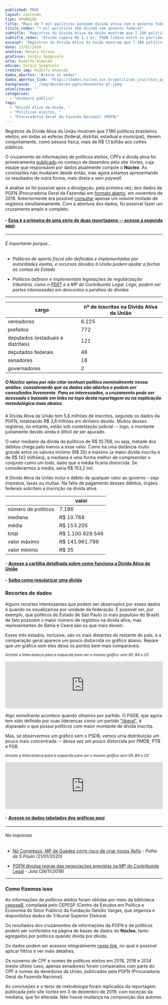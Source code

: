 ```yaml
---
published: TRUE
layout: conteudo
tipo: APURAÇÃO
title: "Mais de 7 mil políticos possuem dívida ativa com o governo federal"
titulo_redes: "7 mil políticos têm dívida com governo federal"
subtitle: "Registros da Dívida Ativa da União mostram que 7.186 políticos eleitos devem conjuntamente mais de R$ 1,1 bilhão aos cofres públicos. SP, BA e CE são Estados de origem com maior montante; PSDB lidera a lista dentre os partidos cujos políticos mais devem."
subtitle_redes: "Dívida supera R$ 1,1 bi; PSDB lidera entre os partidos"
excerpt: "Registros da Dívida Ativa da União mostram que 7.186 políticos brasileiros eleitos, em todas as esferas (federal, distrital, estadual e municipal), devem conjuntamente mais de R$ 1,1 bilhão aos cofres públicos."
date: 22/01/2020
analise: Renata Hirota
graficos: Sérgio Spagnuolo
arte: Rodolfo Almeida
edicao: Sérgio Spagnuolo
credito_img: Rodolfo Almeida
dados_abertos: "Acesse os dados"
dados_abertos_link: 'https://dados.nucleo.jor.br/politicos_inscritos_pgfn'
background: '../img/devedores-pgfn/devedores-pf.jpeg'
atualizacao: ""
categories:
  - "dinheiro público"
tags:
  - "Dívida Ativa da União, "
  - "Políticos eleitos, "
  - "Procuradoria Geral da Fazenda Nacional (PGFN)"
---
```


Registros da Dívida Ativa da União mostram que 7.186 políticos brasileiros eleitos, em todas as esferas (federal, distrital, estadual e municipal), devem conjuntamente, como pessoa física, mais de R$ 1,1 bilhão aos cofres públicos.

O cruzamento de informações de políticos eleitos, CPFs e dívida ativa foi primeiramente [publicado](https://vortex.media/dados/25688/politicos-eleitos-devem-r-11-bilhao-ao-governo-federal/) no começo de dezembro pelo site _Vortex_, cuja equipe que responsável por dados atualmente compõe o **Núcleo**. As conclusões não mudaram desde então, mas agora estamos apresentando os resultados de outra forma, mais direta e sem _paywall_.

A análise só foi possível após a divulgação, pela primeira vez, dos dados da PGFN (Procuradoria Geral da Fazenda) em [formato aberto](https://www.pgfn.gov.br/acesso-a-informacao/dados-abertos), em novembro de 2019. Anteriormente era possível [consultar](https://www.listadevedores.pgfn.gov.br/) apenas um volume limitado de registros simultaneamente. Com a abertura dos dados, foi possível fazer um cruzamento amplo e completo.

#### - [Essa é a primeira de uma série de duas reportagens -- acesse a segunda aqui](https://nucleo.jor.br/dinheiro%20p%C3%BAblico/2020-01-22-divida-ativa-politicos-pessoa-juridica).

---

###### É importante porque...

- *Políticas de aperto fiscal são definidas e implementadas por autoridades eleitas, e recursos devidos à União podem ajudar a fechar as contas do Estado*

- *Políticos definem e implementam legislações de regularização tributária, como o [PERT](http://receita.economia.gov.br/acesso-rapido/legislacao/legislacao-por-assunto/copy_of_prt-programa-de-regularizacao-tributaria) e a MP do Contribuinte Legal. Logo, podem ser partes interessadas em descontos e perdões de dívidas*

---

| cargo                              | nº de inscritos na Dívida Ativa da União |
|------------------------------------|------------------------------------------|
| vereadores                         | 6.225                                    |
| prefeitos                          | 772                                      |
| deputados (estaduais e distritais) | 121                                      |
| deputados federais                 | 48                                       |
| senadores                          | 18                                       |
| governadores                       | 2                                        |

##### O **Núcleo** optou por não citar nenhum político nominalmente nessa análise, considerando que os dados são abertos e podem ser consultados livremente. Para os interessados, o cruzamento pode ser acessado e baixado em links no topo desta reportagem ou na explicação metodológica mais abaixo.

A Dívida Ativa da União tem 5,6 milhões de inscritos, segundo os dados da PGFN, totalizando R$ 3,6 trilhões em dinheiro devido. Muitos desses registros, no entanto, estão sob contestação judicial -- logo, o montante justamente devido ainda é difícil de ser apurado.

O valor mediano da dívida de políticos de R$ 10.768, ou seja, metade dos débitos chega pelo menos a esse valor. Como há uma distância muito grande entre os valores mínimo (R$ 35) e máximo (a maior dívida inscrita é de R$ 142 milhões), a mediana é uma forma melhor de compreender o conjunto como um todo, dado que a média ficaria distorcida. Se considerarmos a média, seria R$ 153,2 mil.

A Dívida Ativa da União inclui o débito de qualquer valor ao governo – seja impostos, taxas ou multas. Na falta de pagamento desses débitos, órgãos federais solicitam a inscrição na dívida ativa.

|                     | valor            |
|---------------------|------------------|
| número de políticos |  7.186         |
| mediana             | R$ 10.768        |
| média               | R$ 153.205       |
| total               | R$ 1.100.929.546 |
| valor máximo        | R$ 141.961.796   |
| valor mínimo        | R$ 35            |

#### - [Acesse a cartilha detalhada sobre como funciona a Dívida Ativa da União](http://www.pgfn.fazenda.gov.br/assuntos/divida-ativa-da-uniao/orgaos-envolvidos/cartilha_orgaos-de-origem.pdf)

#### - [Saiba como regularizar uma dívida](https://www.regularize.pgfn.gov.br/)

### Recortes de dados

Alguns recortes interessantes que podem ser observados por esses dados é quando os visualizamos por unidade da federação. É possível ver, por exemplo, que políticos do Estado de São Paulo (o mais populoso do Brasil) de fato possuem o maior número de registros na dívida ativa, mas representantes de Bahia e Ceará são os que mais devem.

Esses três estados, inclusive, são os mais distantes do restante do país, e a comparação geral aparece um pouco distorcida no gráfico abaixo. Repare que um gráfico sem eles deixa os pontos bem mais comparáveis.

<p><i class="far fa-hand-pointer"></i> <small><em>Arraste a linha branca para a esquerda para ver o mesmo gráfico sem SP, BA e CE</em></small></p>

<iframe frameborder="0" class="juxtapose" width="100%" class="justapose" src="https://cdn.knightlab.com/libs/juxtapose/latest/embed/index.html?uid=fdf72492-3d34-11ea-b9b8-0edaf8f81e27"></iframe>

Algo semelhante acontece quando olhamos por partido. O PSDB, que agora tem sido definido por suas lideranças como um partido ["liberal"](https://oglobo.globo.com/brasil/doria-define-novo-psdb-como-de-centro-liberal-contrario-extremismos-24124935), é disparado o que possui políticos com maior montante de dívida inscrita.

Mas, se observarmos um gráfico sem o PSDB, vemos uma distribuição um pouco mais concentrada -- dessa vez um pouco distorcida por PMDB, PTB e PSB.

<p><i class="far fa-hand-pointer"></i> <small><em>Arraste a linha branca para a esquerda para ver o mesmo gráfico sem SP, BA e CE</em></small></p>

<iframe frameborder="0" class="juxtapose" width="100%" class="justapose" src="https://cdn.knightlab.com/libs/juxtapose/latest/embed/index.html?uid=35a0c37a-3d36-11ea-b9b8-0edaf8f81e27"></iframe>

#### - [Acesse os dados tabelados dos gráficos aqui](https://docs.google.com/spreadsheets/d/1MgWWMJsQWyReMOhMu3WVfAI-Rdlw9Bml326hSnU8H4Q/edit?usp=sharing)

---

###### Na imprensa

* [No Congresso, MP de Guedes corre risco de criar novos Refis](https://www1.folha.uol.com.br/mercado/2020/01/no-congresso-mp-de-guedes-corre-risco-de-criar-novos-refis.shtml) - *Folha de S.Paulo* (21/01/2020)

* [PGFN divulga regras das negociações previstas na MP do Contribuinte Legal](https://www.jota.info/tributos-e-empresas/tributario/pgfn-divulga-regras-das-negociacoes-previstas-na-mp-do-contribuinte-legal-29112019) - *Jota* (29/11/2019)

---

### Como fizemos isso

As informações de políticos eleitos foram obtidas por meio da biblioteca [cepespR](https://github.com/Cepesp-Fgv/cepesp-r), compilada pelo CEPESP (Centro de Estudos em Política e Economia do Setor Publico) da Fundação Getúlio Vargas, que organiza e disponibiliza dados do Tribunal Superior Eleitoral.

Os resultados dos cruzamentos de informações da PGFN e de políticos podem ser conferidos na página de bases de dados do **Núcleo**, tanto agregados por políticos quando dívida por dívida.

Os dados podem ser acessos integralmente [neste link](https://dados.nucleo.jor.br/politicos_inscritos_pgfn), no qual é possível aplicar filtros e ver mais detalhes.

Os números de CPF e nomes de políticos eleitos em 2018, 2016 e 2014 (neste último caso, apenas senadores) foram comparados com parte do CPF e nomes de devedores da União, publicados pela PGFN (Procuradoria Geral da Fazenda Nacional).

As conclusões e o texto de metodologia foram replicados da reportagem publicada pelo site _Vortex_ em 3 de dezembro de 2019, com exceção da mediana, que foi alterada. Não houve mudança na composição dos autores.



<style>

.justapose{
  height: 54vh
}
</style>
